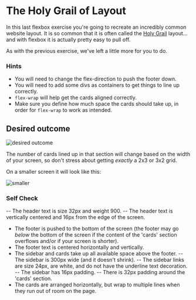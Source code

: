# The Holy Grail of Layout

In this last flexbox exercise you're going to recreate an incredibly common website layout. It is so common that it is often called the [Holy Grail](https://www.google.com/search?q=holy+grail+layout&tbm=isch&sclient=img) layout... and with flexbox it is actually pretty easy to pull off.

As with the previous exercise, we've left a little more for you to do.

### Hints
- You will need to change the flex-direction to push the footer down.
- You will need to add some divs as containers to get things to line up correctly.
- `flex-wrap` will help get the cards aligned correctly.
-  Make sure you define how much space the cards should take up, in order for `flex-wrap` to work as intended.

## Desired outcome

![desired outcome](./desired-outcome.png)

The number of cards lined up in that section will change based on the width of your screen, so don't stress about getting _exactly_ a 2x3 or 3x2 grid.

On a smaller screen it will look like this:

![smaller](./desired-outcome-smaller.png)

### Self Check
-- The header text is size 32px and weight 900.
-- The header text is vertically centered and 16px from the edge of the screen.
- The footer is pushed to the bottom of the screen (the footer may go _below_ the bottom of the screen if the content of the 'cards' section overflows and/or if your screen is shorter).
- The footer text is centered horizontally and vertically.
- The sidebar and cards take up all available space above the footer.
-- The sidebar is 300px wide (and it doesn't shrink).
-- The sidebar links are size 24px, are white, and do not have the underline text decoration.
-- The sidebar has 16px padding.
-- There is 32px padding around the 'cards' section.
- The cards are arranged horizontally, but wrap to multiple lines when they run out of room on the page.
